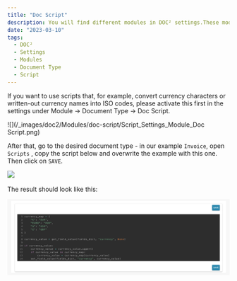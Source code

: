 ```yaml
---
title: "Doc Script"
description: You will find different modules in DOC² settings.These modules are important if you like to deal with PO Matching and use the table extraction functionality. 
date: "2023-03-10"
tags:
  - DOC²
  - Settings
  - Modules
  - Document Type
  - Script
---
```



If you want to use scripts that, for example, convert currency characters or written-out currency names into ISO codes, please activate this first in the settings under Module -> Document Type -> Doc Script.

![](/_images/doc2/Modules/doc-script/Script_Settings_Module_Doc Script.png)

After that, go to the desired document type - in our example `Invoice`, open `Scripts` , copy the script below and overwrite the example with this one. Then click on `SAVE`.

![](/_images/doc2/Modules/doc-script/Script_Invoice_Scripts.png)

The result should look like this:

![](docs/_images/doc2/Modules/doc-script/Script_added.png)